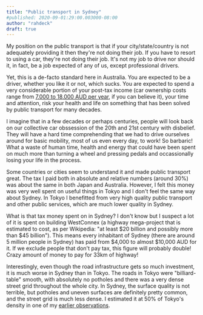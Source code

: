 ```yaml
---
title: "Public transport in Sydney"
#published: 2020-09-01:29:00.003000-08:00
author: "rahdeck"
draft: true
---
```


My position on the public transport is that if your city/state/country is not adequately providing it then they're not doing their job. If you have to resort to using a car, they're not doing their job. It's not my job to drive nor should it, in fact, be a job expected of any of us, except professional drivers.

Yet, this is a de-facto standard here in Australia. You are expected to be a driver, whether you like it or not, which sucks. You are expected to spend a very considerable portion of your post-tax income (car ownership costs range from [7,000 to 18,000 AUD per year](https://www.savings.com.au/car-loans/ongoing-car-costs), if you can believe it), your time and attention, risk your health and life on something that has been solved by public transport for many decades.

I imagine that in a few decades or perhaps centuries, people will look back on our collective car obssession of the 20th and 21st century with disbelief. They will have a hard time comprehending that we had to drive ourselves around for basic mobility, most of us even every day, to work! So barbaric! What a waste of human time, health and energy that could have been spent on much more than turning a wheel and pressing pedals and occassionally losing your life in the process.

Some countries or cities seem to understand it and made public transport great. The tax I paid both in absolute and relative numbers (around 30%) was about the same in both Japan and Australia. However, I felt this money was very well spent on useful things in Tokyo and I don't feel the same way about Sydney. In Tokyo I benefitted from very high quality public transport and other public services, which are much lower quality in Sydney.

What is that tax money spent on in Sydney? I don't know but I suspect a lot of it is spent on building WestConnex (a highway mega-project that is estimated to cost, as per Wikipedia: "at least $20 billion and possibly more than $45 billion"). This means every inhabitant of Sydney (there are around 5 million people in Sydney) has paid from $4,000 to almost $10,000 AUD for it. If we exclude people that don't pay tax, this figure will probably double! Crazy amount of money to pay for 33km of highway!

Interestingly, even though the road infrastructure gets so much investment, it is much worse in Sydney than in Tokyo. The roads in Tokyo were "billiard-table" smooth, with absolutely no potholes and there was a very dense street grid throughout the whole city. In Sydney, the surface quality is not terrible, but potholes and uneven surfaces are definitely pretty common, and the street grid is much less dense. I estimated it at 50% of Tokyo's density in one of my [earlier observations]().
